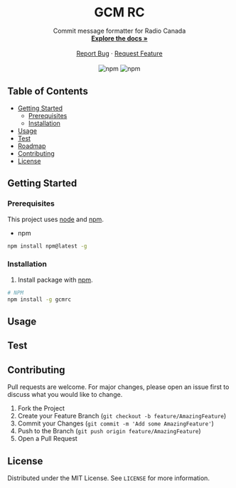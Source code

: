  <!-- PROJECT LOGO -->
<p align="center">
  <h1 align="center" style="margin-bottom: 16px">
    GCM RC
  </h1>
  <p align="center">
    Commit message formatter for Radio Canada
    <br />
    <a href="https://github.com/abouscarel/gcmrc"><strong>Explore the docs »</strong></a>
    <br />
    <br />
    <a href="https://github.com/abouscarel/gcmrc/issues">Report Bug</a>
    ·
    <a href="https://github.com/abouscarel/gcmrc/issues">Request Feature</a>
    <br />
    <br />
    <img src="https://img.shields.io/npm/v/gcmrc" alt="npm">
    <img alt="npm" src="https://img.shields.io/npm/dt/gcmrc">
  </p>
</p>

<!-- TABLE OF CONTENTS -->

## Table of Contents

- [Getting Started](#getting-started)
  - [Prerequisites](#prerequisites)
  - [Installation](#installation)
- [Usage](#usage)
- [Test](#test)
- [Roadmap](#roadmap)
- [Contributing](#contributing)
- [License](#license)

## Getting Started

### Prerequisites

This project uses [node](http://nodejs.org/) and [npm](https://npmjs.com/).

- npm

```bash
npm install npm@latest -g
```

### Installation

1. Install package with [npm](https://npmjs.com/).

```bash
# NPM
npm install -g gcmrc
```

## Usage



## Test

## Contributing

Pull requests are welcome. For major changes, please open an issue first to discuss what you would like to change.

1. Fork the Project
2. Create your Feature Branch (`git checkout -b feature/AmazingFeature`)
3. Commit your Changes (`git commit -m 'Add some AmazingFeature'`)
4. Push to the Branch (`git push origin feature/AmazingFeature`)
5. Open a Pull Request

## License

Distributed under the MIT License. See `LICENSE` for more information.